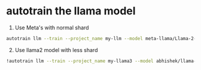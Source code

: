 # autotrain the llama model

1. Use Meta's with normal shard
```bash
autotrain llm --train --project_name my-llm --model meta-llama/Llama-2-7b-hf --data_path . --use_peft --use_int4 --learning_rate 2e-4 --train_batch_size 5 --num_train_epochs 3 --trainer sft --push_to_hub --repo_id mRuiyang/uclstats-llama
```

2. Use llama2 model with less shard
```bash
!autotrain llm --train --project_name my-llama3 --model abhishek/llama-2-7b-hf-small-shards --data_path . --use_peft --use_int4 --learning_rate 2e-4 --train_batch_size 5 --num_train_epochs 3 --trainer sft --push_to_hub --repo_id mRuiyang/uclstats-llama > training.log &
```
